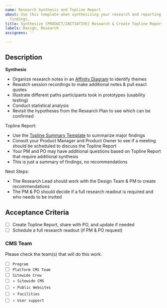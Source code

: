 ```yaml
---
name: Research Synthesis and Topline Report
about: Use this template when synthesizing your research and reporting the topline
  findings.
title: Synthesize [PRODUCT/INITIATIVE] Research & Create Topline Report
labels: Design, Research
assignees: ''

---
```


## Description

**Synthesis**
- Organize research notes in an [Affinity Diagram](https://miro.com/blog/create-affinity-diagrams/) to identify themes
- Rewatch session recordings to make additional notes & pull exact quotes
- Illustrate different paths participants took in prototypes (usability testing)
- Conduct statistical analysis
- Revisit the hypotheses from the Research Plan to see which can be confirmed

Topline Report:
- Use the [Topline Summary Template](https://github.com/department-of-veterans-affairs/va.gov-team/blob/master/platform/research/sharing-research/topline-summary-template.md) to summarize major findings
- Consult your Product Manager and Product Owner to see if a meeting should be scheduled to discuss the Topline Report
- Your PM and PO may have additional questions based on Topline Report that require additional synthesis
- This is just a summary of findings, no recommendations

Next Steps:
- The Research Lead should work with the Design Team & PM to create recommendations 
- The PM & PO should decide if a full research readout is required and who needs to be invited

## Acceptance Criteria
- [ ] Create Topline Report, share with PO, and update if needed 
- [ ] Schedule a full research readout (if PM & PO request)

### CMS Team
Please check the team(s) that will do this work.

- [ ] `Program`
- [ ] `Platform CMS Team`
- [ ] `Sitewide Crew`
- [ ] `⭐️ Sitewide CMS`
- [ ] `⭐️ Public Websites`
- [ ] `⭐️ Facilities`
- [ ] `⭐️ User support`
